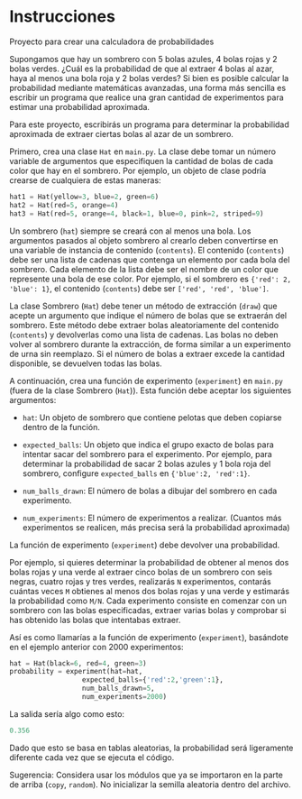 # Instrucciones

Proyecto para crear una calculadora de probabilidades

Supongamos que hay un sombrero con 5 bolas azules, 4 bolas rojas y 2 bolas verdes. ¿Cuál es la probabilidad de que al extraer 4 bolas al azar, haya al menos una bola roja y 2 bolas verdes? Si bien es posible calcular la probabilidad mediante matemáticas avanzadas, una forma más sencilla es escribir un programa que realice una gran cantidad de experimentos para estimar una probabilidad aproximada.

Para este proyecto, escribirás un programa para determinar la probabilidad aproximada de extraer ciertas bolas al azar de un sombrero.

Primero, crea una clase `Hat` en `main.py`. La clase debe tomar un número variable de argumentos que especifiquen la cantidad de bolas de cada color que hay en el sombrero. Por ejemplo, un objeto de clase podría crearse de cualquiera de estas maneras:

```py
hat1 = Hat(yellow=3, blue=2, green=6)
hat2 = Hat(red=5, orange=4)
hat3 = Hat(red=5, orange=4, black=1, blue=0, pink=2, striped=9)
```

Un sombrero (`hat`) siempre se creará con al menos una bola. Los argumentos pasados ​​al objeto sombrero al crearlo deben convertirse en una variable de instancia de contenido (`contents`). El contenido (`contents`) debe ser una lista de cadenas que contenga un elemento por cada bola del sombrero. Cada elemento de la lista debe ser el nombre de un color que represente una bola de ese color. Por ejemplo, si el sombrero es `{'red': 2, 'blue': 1}`, el contenido (`contents`) debe ser `['red', 'red', 'blue']`.

La clase Sombrero (`Hat`) debe tener un método de extracción (`draw`) que acepte un argumento que indique el número de bolas que se extraerán del sombrero. Este método debe extraer bolas aleatoriamente del contenido (`contents`) y devolverlas como una lista de cadenas. Las bolas no deben volver al sombrero durante la extracción, de forma similar a un experimento de urna sin reemplazo. Si el número de bolas a extraer excede la cantidad disponible, se devuelven todas las bolas.

A continuación, crea una función de experimento (`experiment`) en `main.py` (fuera de la clase Sombrero (`Hat`)). Esta función debe aceptar los siguientes argumentos:

- `hat`: Un objeto de sombrero que contiene pelotas que deben copiarse dentro de la función.

- `expected_balls`: Un objeto que indica el grupo exacto de bolas para intentar sacar del sombrero para el experimento. Por ejemplo, para determinar la probabilidad de sacar 2 bolas azules y 1 bola roja del sombrero, configure `expected_balls` en `{'blue':2, 'red':1}`.

- `num_balls_drawn`: El número de bolas a dibujar del sombrero en cada experimento.

- `num_experiments`: El número de experimentos a realizar. (Cuantos más experimentos se realicen, más precisa será la probabilidad aproximada)

La función de experimento (`experiment`) debe devolver una probabilidad.

Por ejemplo, si quieres determinar la probabilidad de obtener al menos dos bolas rojas y una verde al extraer cinco bolas de un sombrero con seis negras, cuatro rojas y tres verdes, realizarás `N` experimentos, contarás cuántas veces `M` obtienes al menos dos bolas rojas y una verde y estimarás la probabilidad como `M/N`. Cada experimento consiste en comenzar con un sombrero con las bolas especificadas, extraer varias bolas y comprobar si has obtenido las bolas que intentabas extraer.

Así es como llamarías a la función de experimento (`experiment`), basándote en el ejemplo anterior con 2000 experimentos:

```py
hat = Hat(black=6, red=4, green=3)
probability = experiment(hat=hat,
                  expected_balls={'red':2,'green':1},
                  num_balls_drawn=5,
                  num_experiments=2000)
```

La salida sería algo como esto:

```py
0.356
```

Dado que esto se basa en tablas aleatorias, la probabilidad será ligeramente diferente cada vez que se ejecuta el código.

Sugerencia: Considera usar los módulos que ya se importaron en la parte de arriba (`copy`, `random`). No inicializar la semilla aleatoria dentro del archivo.